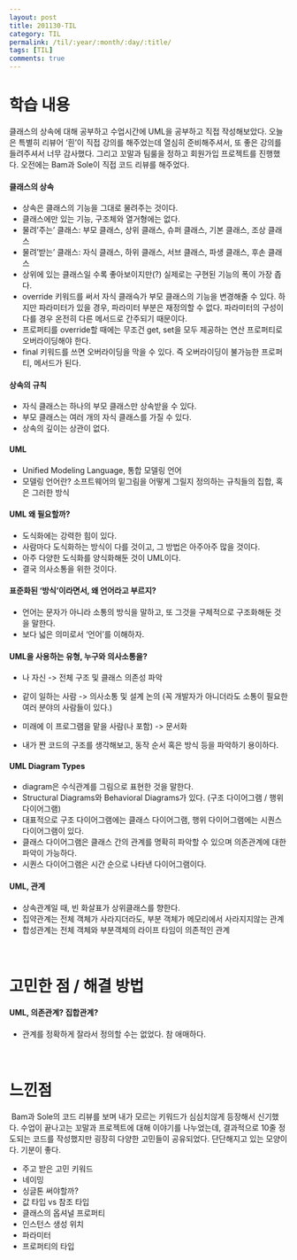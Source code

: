 ```yaml
---
layout: post
title: 201130-TIL
category: TIL
permalink: /til/:year/:month/:day/:title/
tags: [TIL]
comments: true
---
```

# 학습 내용
 클래스의 상속에 대해 공부하고 수업시간에 UML을 공부하고 직접 작성해보았다. 오늘은 특별히 리뷰어 ‘흰’이 직접 강의를 해주었는데 열심히 준비해주셔서, 또 좋은 강의를 들려주셔서 너무 감사했다. 그리고 꼬말과 팀룰을 정하고 회원가입 프로젝트를 진행했다.
 오전에는 Bam과 Sole이 직접 코드 리뷰를 해주었다.

#### 클래스의 상속
- 상속은 클래스의 기능을 그대로 물려주는 것이다.
- 클래스에만 있는 기능, 구조체와 열거형에는 없다.
- 물려’주는’ 클래스: 부모 클래스, 상위 클래스, 슈퍼 클래스, 기본 클래스, 조상 클래스
- 물려’받는’ 클래스: 자식 클래스, 하위 클래스, 서브 클래스, 파생 클래스, 후손 클래스
- 상위에 있는 클래스일 수록 좋아보이지만(?) 실제로는 구현된 기능의 폭이 가장 좁다.
- override 키워드를 써서 자식 클래슥가 부모 클래스의 기능을 변경해줄 수 있다. 하지만 파라미터가 있을 경우, 파라미터 부분은 재정의할 수 없다. 파라미터의 구성이 다를 경우 온전히 다른 메서드로 간주되기 때문이다.
- 프로퍼티를 override할 때에는 무조건 get, set을 모두 제공하는 연산 프로퍼티로 오버라이딩해야 한다.
- final 키워드를 쓰면 오버라이딩을 막을 수 있다. 즉 오버라이딩이 불가능한 프로퍼티, 메서드가 된다.

#### 상속의 규칙
- 자식 클래스는 하나의 부모 클래스만 상속받을 수 있다.
- 부모 클래스는 여러 개의 자식 클래스를 가질 수 있다.
- 상속의 깊이는 상관이 없다.

#### UML
- Unified Modeling Language, 통합 모델링 언어
- 모델링 언어란? 소프트웨어의 밑그림을 어떻게 그릴지 정의하는 규칙들의 집합, 혹은 그러한 방식

#### UML 왜 필요할까?
- 도식화에는 강력한 힘이 있다.
- 사람마다 도식화하는 방식이 다를 것이고, 그 방법은 아주아주 많을 것이다.
- 아주 다양한 도식화를 양식화해둔 것이 UML이다.
- 결국 의사소통을 위한 것이다.

#### 표준화된 ‘방식’이라면서, 왜 언어라고 부르지?
- 언어는 문자가 아니라 소통의 방식을 말하고, 또 그것을 구체적으로 구조화해둔 것을 말한다.
- 보다 넓은 의미로서 ‘언어’를 이해하자.

#### UML을 사용하는 유형, 누구와 의사소통을?
- 나 자신 -> 전체 구조 및 클래스 의존성 파악
- 같이 일하는 사람 -> 의사소통 및 설계 논의 (꼭 개발자가 아니더라도 소통이 필요한 여러 분야의 사람들이 있다.)
- 미래에 이 프로그램을 맡을 사람(나 포함) -> 문서화

- 내가 짠 코드의 구조를 생각해보고, 동작 순서 혹은 방식 등을 파악하기 용이하다.

#### UML Diagram Types
- diagram은 수식관계를 그림으로 표현한 것을 말한다.
- Structural Diagrams와 Behavioral Diagrams가 있다. (구조 다이어그램 / 행위 다이어그램)
- 대표적으로 구조 다이어그램에는 클래스 다이어그램, 행위 다이어그램에는 시퀀스 다이어그램이 있다.
- 클래스 다이어그램은 클래스 간의 관계를 명확히 파악할 수 있으며 의존관계에 대한 파악이 가능하다.
- 시퀀스 다이어그램은 시간 순으로 나타낸 다이어그램이다.

#### UML, 관계
- 상속관계일 때, 빈 화살표가 상위클래스를 향한다.
- 집약관계는 전체 객체가 사라지더라도, 부분 객체가 메모리에서 사라지지않는 관계
- 합성관계는 전체 객체와 부분객체의 라이프 타임이 의존적인 관계

<br>

# 고민한 점 / 해결 방법
#### UML, 의존관계? 집합관계?
- 관계를 정확하게 잘라서  정의할 수는 없었다. 참 애매하다. 

<br>

# 느낀점
 Bam과 Sole의 코드 리뷰를 보며 내가 모르는 키워드가 심심치않게 등장해서 신기했다. 수업이 끝나고는 꼬말과 프로젝트에 대해 이야기를 나누었는데, 결과적으로 10줄 정도되는 코드를 작성했지만 굉장히 다양한 고민들이 공유되었다. 단단해지고 있는 모양이다. 기분이 좋다.

- 주고 받은 고민 키워드
- 네이밍
- 싱글톤 써야할까?
- 값 타입 vs 참조 타입
- 클래스의 옵셔널 프로퍼티
- 인스턴스 생성 위치
- 파라미터
- 프로퍼티의 타입


